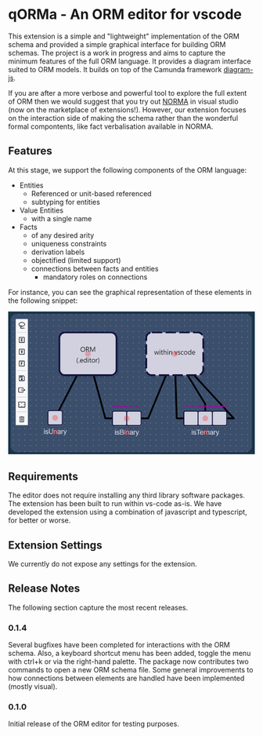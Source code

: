 # qORMa - An ORM editor for vscode

This extension is a simple and "lightweight" implementation of the ORM schema and provided a simple graphical interface for building ORM schemas. The project is a work in progress and aims to capture the minimum features of the full ORM language. It provides a diagram interface suited to ORM models. It builds on top of the Camunda framework [diagram-js](https://github.com/bpmn-io/diagram-js).

If you are after a more verbose and powerful tool to explore the full extent of ORM then we would suggest that you try out [NORMA](https://marketplace.visualstudio.com/items?itemName=ORMSolutions.NORMA2019) in visual studio (now on the marketplace of extensions!). However, our extension focuses on the interaction side of making the schema rather than the wonderful formal compontents, like fact verbalisation available in NORMA.

## Features

At this stage, we support the following components of the ORM language:
- Entities
    - Referenced or unit-based referenced
    - subtyping for entities
- Value Entities
    - with a single name
- Facts
    - of any desired arity
    - uniqueness constraints
    - derivation labels
    - objectified (limited support)
    - connections between facts and entities
        - mandatory roles on connections

For instance, you can see the graphical representation of these elements in the following snippet:

![image](/extension/extension-assets/entities-and-values.png)

## Requirements

The editor does not require installing any third library software packages. The extension has been built to run within vs-code as-is. We have developed the extension using a combination of javascript and typescript, for better or worse.

## Extension Settings

We currently do not expose any settings for the extension.

## Release Notes

The following section capture the most recent releases.

### 0.1.4

Several bugfixes have been completed for interactions with the ORM schema.
Also, a keyboard shortcut menu has been added, toggle the menu with ctrl+k or via the right-hand palette.
The package now contributes two commands to open a new ORM schema file.
Some general improvements to how connections between elements are handled
have been implemented (mostly visual).

### 0.1.0

Initial release of the ORM editor for testing purposes.
